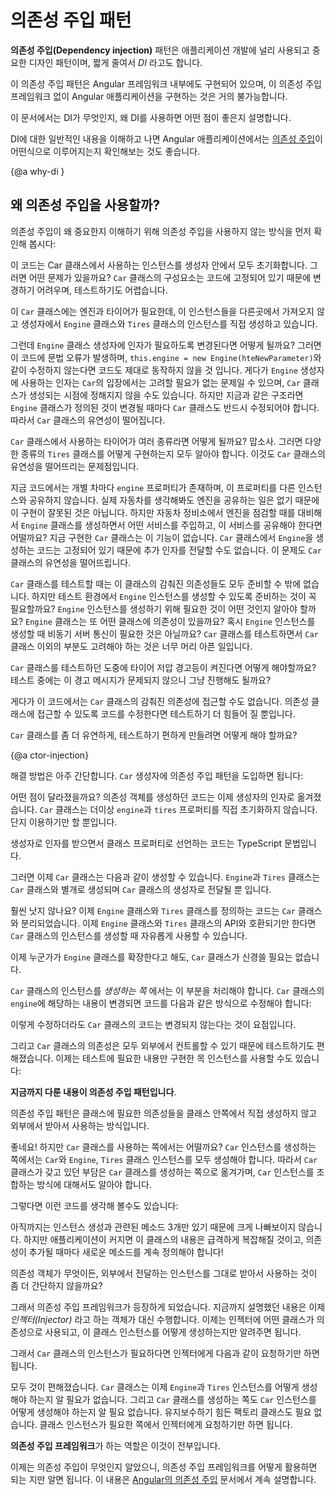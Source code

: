 <!--
# The Dependency Injection pattern
-->
# 의존성 주입 패턴

<!--
**Dependency injection** is an important application design pattern.
It's used so widely that almost everyone just calls it _DI_.
-->
**의존성 주입(Dependency injection)** 패턴은 애플리케이션 개발에 널리 사용되고 중요한 디자인 패턴이며, 짧게 줄여서 _DI_ 라고도 합니다.

<!--
Angular has its own dependency injection framework, and
you really can't build an Angular application without it.
-->
이 의존성 주입 패턴은 Angular 프레임워크 내부에도 구현되어 있으며, 이 의존성 주입 프레임워크 없이 Angular 애플리케이션을 구현하는 것은 거의 불가능합니다.

<!--
This page covers what DI is and why it's useful.
-->
이 문서에서는 DI가 무엇인지, 왜 DI를 사용하면 어떤 점이 좋은지 설명합니다.

<!--
When you've learned the general pattern, you're ready to turn to
the [Angular Dependency Injection](guide/dependency-injection) guide to see how it works in an Angular app.
-->
DI에 대한 일반적인 내용을 이해하고 나면 Angular 애플리케이션에서는 [의존성 주입](guide/dependency-injection)이 어떤식으로 이루어지는지 확인해보는 것도 좋습니다.

{@a why-di }

<!--
## Why dependency injection?
-->
## 왜 의존성 주입을 사용할까?

<!--
To understand why dependency injection is so important, consider an example without it.
Imagine writing the following code:
-->
의존성 주입이 왜 중요한지 이해하기 위해 의존성 주입을 사용하지 않는 방식을 먼저 확인해 봅시다:

<!--
<code-example path="dependency-injection/src/app/car/car-no-di.ts" region="car" title="src/app/car/car.ts (without DI)">
</code-example>
-->
<code-example path="dependency-injection/src/app/car/car-no-di.ts" region="car" title="src/app/car/car.ts (DI를 사용하지 않는 경우)">
</code-example>

<!--
The `Car` class creates everything it needs inside its constructor.
What's the problem?
The problem is that the `Car` class is brittle, inflexible, and hard to test.
-->
이 코드는 Car 클래스에서 사용하는 인스턴스를 생성자 안에서 모두 초기화합니다.
그러면 어떤 문제가 있을까요?
`Car` 클래스의 구성요소는 코드에 고정되어 있기 때문에 변경하기 어려우며, 테스트하기도 어렵습니다.

<!--
This `Car` needs an engine and tires. Instead of asking for them,
the `Car` constructor instantiates its own copies from
the very specific classes `Engine` and `Tires`.
-->
이 `Car` 클래스에는 엔진과 타이어가 필요한데, 이 인스턴스들을 다른곳에서 가져오지 않고 생성자에서 `Engine` 클래스와 `Tires` 클래스의 인스턴스를 직접 생성하고 있습니다.

<!--
What if the `Engine` class evolves and its constructor requires a parameter?
That would break the `Car` class and it would stay broken until you rewrote it along the lines of
`this.engine = new Engine(theNewParameter)`.
The `Engine` constructor parameters weren't even a consideration when you first wrote `Car`.
You may not anticipate them even now.
But you'll *have* to start caring because
when the definition of `Engine` changes, the `Car` class must change.
That makes `Car` brittle.
-->
그런데 `Engine` 클래스 생성자에 인자가 필요하도록 변경된다면 어떻게 될까요? 그러면 이 코드에 문법 오류가 발생하며, `this.engine = new Engine(hteNewParameter)`와 같이 수정하지 않는다면 코드도 제대로 동작하지 않을 것 입니다.
게다가 `Engine` 생성자에 사용하는 인자는 `Car`의 입장에서는 고려할 필요가 없는 문제일 수 있으며, `Car` 클래스가 생성되는 시점에 정해지지 않을 수도 있습니다.
하지만 지금과 같은 구조라면 `Engine` 클래스가 정의된 것이 변경될 때마다 `Car` 클래스도 반드시 수정되어야 합니다.
따라서 `Car` 클래스의 유연성이 떨어집니다.

<!--
What if you want to put a different brand of tires on your `Car`? Too bad.
You're locked into whatever brand the `Tires` class creates. That makes the
`Car` class inflexible.
-->
`Car` 클래스에서 사용하는 타이어가 여러 종류라면 어떻게 될까요? 맙소사. 그러면 다양한 종류의 `Tires` 클래스를 어떻게 구현하는지 모두 알아야 합니다. 이것도 `Car` 클래스의 유연성을 떨어뜨리는 문제점입니다.

<!--
Right now each new car gets its own `engine`. It can't share an `engine` with other cars.
While that makes sense for an automobile engine,
surely you can think of other dependencies that should be shared, such as the onboard
wireless connection to the manufacturer's service center. This `Car` lacks the flexibility
to share services that have been created previously for other consumers.
-->
지금 코드에서는 개별 차마다 `engine` 프로퍼티가 존재하며, 이 프로퍼티를 다른 인스턴스와 공유하지 않습니다. 실제 자동차를 생각해봐도 엔진을 공유하는 일은 없기 때문에 이 구현이 잘못된 것은 아닙니다. 하지만 자동차 정비소에서 엔진을 점검할 때를 대비해서 `Engine` 클래스를 생성하면서 어떤 서비스를 주입하고, 이 서비스를 공유해야 한다면 어떨까요? 지금 구현한 `Car` 클래스는 이 기능이 없습니다. `Car` 클래스에서 `Engine`을 생성하는 코드는 고정되어 있기 때문에 추가 인자를 전달할 수도 없습니다. 이 문제도 `Car` 클래스의 유연성을 떨어뜨립니다.

<!--
When you write tests for `Car` you're at the mercy of its hidden dependencies.
Is it even possible to create a new `Engine` in a test environment?
What does `Engine` depend upon? What does that dependency depend on?
Will a new instance of `Engine` make an asynchronous call to the server?
You certainly don't want that going on during tests.
-->
`Car` 클래스를 테스트할 때는 이 클래스의 감춰진 의존성들도 모두 준비할 수 밖에 없습니다. 하지만 테스트 환경에서 `Engine` 인스턴스를 생성할 수 있도록 준비하는 것이 꼭 필요할까요? `Engine` 인스턴스를 생성하기 위해 필요한 것이 어떤 것인지 알아야 할까요? `Engine` 클래스는 또 어떤 클래스에 의존성이 있을까요? 혹시 `Engine` 인스턴스를 생성할 때 비동기 서버 통신이 필요한 것은 아닐까요? `Car` 클래스를 테스트하면서 `Car` 클래스 이외의 부분도 고려해야 하는 것은 너무 머리 아픈 일입니다.

<!--
What if the `Car` should flash a warning signal when tire pressure is low?
How do you confirm that it actually does flash a warning
if you can't swap in low-pressure tires during the test?
-->
`Car` 클래스를 테스트하던 도중에 타이어 저압 경고등이 켜진다면 어떻게 해야할까요? 테스트 중에는 이 경고 메시지가 문제되지 않으니 그냥 진행해도 될까요?

<!--
You have no control over the car's hidden dependencies.
When you can't control the dependencies, a class becomes difficult to test.
-->
게다가 이 코드에서는 `Car` 클래스의 감춰진 의존성에 접근할 수도 없습니다. 의존성 클래스에 접근할 수 있도록 코드를 수정한다면 테스트하기 더 힘들어 질 뿐입니다.

<!--
How can you make `Car` more robust, flexible, and testable?
-->
`Car` 클래스를 좀 더 유연하게, 테스트하기 편하게 만들려면 어떻게 해야 할까요?

{@a ctor-injection}
<!--
That's super easy. Change the `Car` constructor to a version with DI:
-->
해결 방법은 아주 간단합니다. `Car` 생성자에 의존성 주입 패턴을 도입하면 됩니다:

<code-tabs>

  <!--
  <code-pane title="src/app/car/car.ts (excerpt with DI)" path="dependency-injection/src/app/car/car.ts" region="car-ctor">
  -->
  <code-pane title="src/app/car/car.ts (DI를 사용하는 경우)" path="dependency-injection/src/app/car/car.ts" region="car-ctor">
  </code-pane>

  <!--
  <code-pane title="src/app/car/car.ts (excerpt without DI)" path="dependency-injection/src/app/car/car-no-di.ts" region="car-ctor">
  -->
  <code-pane title="src/app/car/car.ts (DI를 사용하지 않는 경우)" path="dependency-injection/src/app/car/car-no-di.ts" region="car-ctor">
  </code-pane>

</code-tabs>

<!--
See what happened? The definition of the dependencies are
now in the constructor.
The `Car` class no longer creates an `engine` or `tires`.
It just consumes them.
-->
어떤 점이 달라졌을까요? 의존성 객체를 생성하던 코드는 이제 생성자의 인자로 옮겨졌습니다. `Car` 클래스는 더이상 `engine`과 `tires` 프로퍼티를 직접 초기화하지 않습니다. 단지 이용하기만 할 뿐입니다.

<div class="alert is-helpful">

<!--
This example leverages TypeScript's constructor syntax for declaring
parameters and properties simultaneously.
-->
생성자로 인자를 받으면서 클래스 프로퍼티로 선언하는 코드는 TypeScript 문법입니다.

</div>

<!--
Now you can create a car by passing the engine and tires to the constructor.
-->
그러면 이제 `Car` 클래스는 다음과 같이 생성할 수 있습니다. `Engine`과 `Tires` 클래스는 `Car` 클래스와 별개로 생성되며 `Car` 클래스의 생성자로 전달될 뿐 입니다.

<code-example path="dependency-injection/src/app/car/car-creations.ts" region="car-ctor-instantiation" linenums="false">
</code-example>

<!--
How cool is that?
The definition of the `engine` and `tire` dependencies are
decoupled from the `Car` class.
You can pass in any kind of `engine` or `tires` you like, as long as they
conform to the general API requirements of an `engine` or `tires`.
-->
훨씬 낫지 않나요? 이제 `Engine` 클래스와 `Tires` 클래스를 정의하는 코드는 `Car` 클래스와 분리되었습니다. 이제 `Engine` 클래스와 `Tires` 클래스의 API와 호환되기만 한다면 `Car` 클래스의 인스턴스를 생성할 때 자유롭게 사용할 수 있습니다.

<!--
Now, if someone extends the `Engine` class, that is not `Car`'s problem.
-->
이제 누군가가 `Engine` 클래스를 확장한다고 해도, `Car` 클래스가 신경쓸 필요는 없습니다.

<div class="alert is-helpful">

<!--
The _consumer_ of `Car` has the problem. The consumer must update the car creation code to
something like this:
-->
`Car` 클래스의 인스턴스를 _생성하는 쪽_ 에서는 이 부분을 처리해야 합니다. `Car` 클래스의 `engine`에 해당하는 내용이 변경되면 코드를 다음과 같은 방식으로 수정해야 합니다:

<code-example path="dependency-injection/src/app/car/car-creations.ts" region="car-ctor-instantiation-with-param" linenums="false">

</code-example>

<!--
The critical point is this: the `Car` class did not have to change.
You'll take care of the consumer's problem shortly.
-->
이렇게 수정하더라도 `Car` 클래스의 코드는 변경되지 않는다는 것이 요점입니다.

</div>

<!--
The `Car` class is much easier to test now because you are in complete control
of its dependencies.
You can pass mocks to the constructor that do exactly what you want them to do
during each test:
-->
그리고 `Car` 클래스의 의존성은 모두 외부에서 컨트롤할 수 있기 때문에 테스트하기도 편해졌습니다. 이제는 테스트에 필요한 내용만 구현한 목 인스턴스를 사용할 수도 있습니다:

<code-example path="dependency-injection/src/app/car/car-creations.ts" region="car-ctor-instantiation-with-mocks" linenums="false">
</code-example>

<!--
**You just learned what dependency injection is**.
-->
**지금까지 다룬 내용이 의존성 주입 패턴입니다**.

<!--
It's a coding pattern in which a class receives its dependencies from external
sources rather than creating them itself.
-->
의존성 주입 패턴은 클래스에 필요한 의존성들을 클래스 안쪽에서 직접 생성하지 않고 외부에서 받아서 사용하는 방식입니다.

<!--
Cool! But what about that poor consumer?
Anyone who wants a `Car` must now
create all three parts: the `Car`, `Engine`, and `Tires`.
The `Car` class shed its problems at the consumer's expense.
You need something that takes care of assembling these parts.
-->
좋네요! 하지만 `Car` 클래스를 사용하는 쪽에서는 어떨까요? `Car` 인스턴스를 생성하는 쪽에서는 `Car`와 `Engine`, `Tires` 클래스 인스턴스를 모두 생성해야 합니다. 따라서 `Car` 클래스가 갖고 있던 부담은 `Car` 클래스를 생성하는 쪽으로 옮겨가며, `Car` 인스턴스를 조합하는 방식에 대해서도 알아야 합니다.

<!--
You _could_ write a giant class to do that:
-->
그렇다면 이런 코드를 생각해 볼수도 있습니다:

<code-example path="dependency-injection/src/app/car/car-factory.ts" title="src/app/car/car-factory.ts">
</code-example>

<!--
It's not so bad now with only three creation methods.
But maintaining it will be hairy as the application grows.
This factory is going to become a huge spiderweb of
interdependent factory methods!
-->
아직까지는 인스턴스 생성과 관련된 메소드 3개만 있기 때문에 크게 나빠보이지 않습니다. 하지만 애플리케이션이 커지면 이 클래스의 내용은 급격하게 복잡해질 것이고, 의존성이 추가될 때마다 새로운 메소드를 계속 정의해야 합니다!

<!--
Wouldn't it be nice if you could simply list the things you want to build without
having to define which dependency gets injected into what?
-->
의존성 객체가 무엇이든, 외부에서 전달하는 인스턴스를 그대로 받아서 사용하는 것이 좀 더 간단하지 않을까요?

<!--
This is where the dependency injection framework comes into play.
Imagine the framework had something called an _injector_.
You register some classes with this injector, and it figures out how to create them.
-->
그래서 의존성 주입 프레임워크가 등장하게 되었습니다. 지금까지 설명했던 내용은 이제 _인젝터(Injector)_ 라고 하는 객체가 대신 수행합니다. 이제는 인젝터에 어떤 클래스가 의존성으로 사용되고, 이 클래스 인스턴스를 어떻게 생성하는지만 알려주면 됩니다.

<!--
When you need a `Car`, you simply ask the injector to get it for you and you're good to go.
-->
그래서 `Car` 클래스의 인스턴스가 필요하다면 인젝터에게 다음과 같이 요청하기만 하면 됩니다.

<code-example path="dependency-injection/src/app/car/car-injector.ts" region="injector-call" title="src/app/car/car-injector.ts" linenums="false">
</code-example>

<!--
Everyone wins. The `Car` knows nothing about creating an `Engine` or `Tires`.
The consumer knows nothing about creating a `Car`.
You don't have a gigantic factory class to maintain.
Both `Car` and consumer simply ask for what they need and the injector delivers.
-->
모두 것이 편해졌습니다. `Car` 클래스는 이제 `Engine`과 `Tires` 인스턴스를 어떻게 생성해야 하는지 알 필요가 없습니다. 그리고 `Car` 클래스를 생성하는 쪽도 `Car` 인스턴스를 어떻게 생성해야 하는지 알 필요 없습니다. 유지보수하기 힘든 팩토리 클래스도 필요 없습니다. 클래스 인스턴스가 필요한 쪽에서 인젝터에게 요청하기만 하면 됩니다.

<!--
This is what a **dependency injection framework** is all about.
-->
**의존성 주입 프레임워크**가 하는 역할은 이것이 전부입니다.

<!--
Now that you know what dependency injection is and appreciate its benefits,
turn to the [Angular Dependency Injection](guide/dependency-injection) guide to see how it is implemented in Angular.
-->
이제는 의존성 주입이 무엇인지 알았으니, 의존성 주입 프레임워크를 어떻게 활용하면 되는 지만 알면 됩니다. 이 내용은 [Angular의 의존성 주입](guide/dependency-injection) 문서에서 계속 설명합니다.